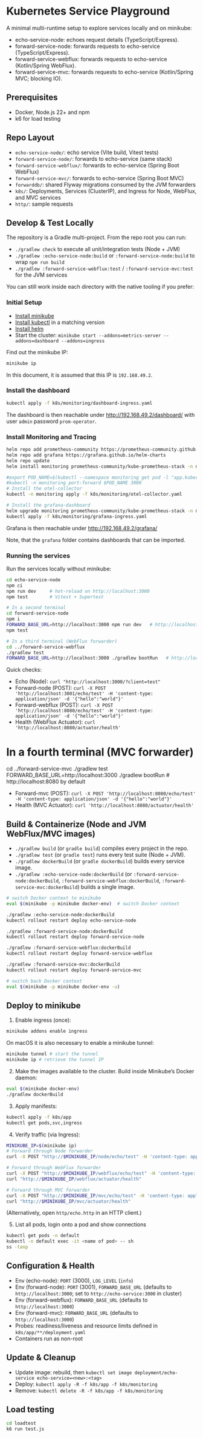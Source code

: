 # Kubernetes Service Playground

A minimal multi-runtime setup to explore services locally and on minikube:
- echo-service-node: echoes request details (TypeScript/Express).
- forward-service-node: forwards requests to echo-service (TypeScript/Express).
- forward-service-webflux: forwards requests to echo-service (Kotlin/Spring WebFlux).
- forward-service-mvc: forwards requests to echo-service (Kotlin/Spring MVC; blocking IO).

## Prerequisites
- Docker, Node.js 22+ and npm
- k6 for load testing

## Repo Layout
- `echo-service-node/`: echo service (Vite build, Vitest tests)
- `forward-service-node/`: forwards to echo-service (same stack)
- `forward-service-webflux/`: forwards to echo-service (Spring Boot WebFlux)
- `forward-service-mvc/`: forwards to echo-service (Spring Boot MVC)
- `forwarddb/`: shared Flyway migrations consumed by the JVM forwarders
- `k8s/`: Deployments, Services (ClusterIP), and Ingress for Node, WebFlux, and MVC services
- `http/`: sample requests

## Develop & Test Locally
The repository is a Gradle multi-project. From the repo root you can run:
- `./gradlew check` to execute all unit/integration tests (Node + JVM)
- `./gradlew :echo-service-node:build` or `:forward-service-node:build` to wrap `npm run build`
- `./gradlew :forward-service-webflux:test` / `:forward-service-mvc:test` for the JVM services

You can still work inside each directory with the native tooling if you prefer:
### Initial Setup
* [Install minikube](https://minikube.sigs.k8s.io/docs/start/)
* [Install kubectl](https://kubernetes.io/docs/tasks/tools/) in a matching version
* [Install helm](https://helm.sh/docs/intro/install/)
* Start the cluster: `minikube start --addons=metrics-server --addons=dashboard --addons=ingress`

Find out the minikube IP:
```bash
minikube ip
```
In this document, it is assumed that this IP is `192.168.49.2`.

### Install the dashboard
```bash
kubectl apply -f k8s/monitoring/dashboard-ingress.yaml
```
The dashboard is then reachable under
http://192.168.49.2/dashboard/
with user `admin` password `prom-operator`.

### Install Monitoring and Tracing
```bash
helm repo add prometheus-community https://prometheus-community.github.io/helm-charts
helm repo add grafana https://grafana.github.io/helm-charts
helm repo update
helm install monitoring prometheus-community/kube-prometheus-stack -n monitoring --create-namespace

#export POD_NAME=$(kubectl --namespace monitoring get pod -l "app.kubernetes.io/name=grafana,app.kubernetes.io/instance=monitoring" -oname)
#kubectl -n monitoring port-forward $POD_NAME 3000
# Install the otel-collector
kubectl -n monitoring apply -f k8s/monitoring/otel-collector.yaml

# Install the grafana-dashboard
helm upgrade monitoring prometheus-community/kube-prometheus-stack -n monitoring -f k8s/monitoring/grafana-values.yaml
kubectl apply -f k8s/monitoring/grafana-ingress.yaml
```
Grafana is then reachable under
http://192.168.49.2/grafana/

Note, that the `grafana` folder contains dashboards that can be imported.

### Running the services
Run the services locally without minikube:
```bash
cd echo-service-node
npm ci
npm run dev     # hot-reload on http://localhost:3000
npm test        # Vitest + Supertest

# In a second terminal
cd forward-service-node
npm i
FORWARD_BASE_URL=http://localhost:3000 npm run dev   # http://localhost:3001
npm test

# In a third terminal (WebFlux forwarder)
cd ../forward-service-webflux
./gradlew test
FORWARD_BASE_URL=http://localhost:3000 ./gradlew bootRun   # http://localhost:8080 by default
```
Quick checks:
- Echo (Node): `curl "http://localhost:3000/?client=test"`
- Forward-node (POST): `curl -X POST 'http://localhost:3001/echo/test' -H 'content-type: application/json' -d '{"hello":"world"}'`
- Forward-webflux (POST): `curl -X POST 'http://localhost:8080/echo/test' -H 'content-type: application/json' -d '{"hello":"world"}'`
- Health (WebFlux Actuator): `curl 'http://localhost:8080/actuator/health'`
  
# In a fourth terminal (MVC forwarder)
cd ../forward-service-mvc
./gradlew test
FORWARD_BASE_URL=http://localhost:3000 ./gradlew bootRun   # http://localhost:8080 by default
  
- Forward-mvc (POST): `curl -X POST 'http://localhost:8080/echo/test' -H 'content-type: application/json' -d '{"hello":"world"}'`
- Health (MVC Actuator): `curl 'http://localhost:8080/actuator/health'`

## Build & Containerize (Node and JVM WebFlux/MVC images)
- `./gradlew build` (or `gradle build`) compiles every project in the repo.
- `./gradlew test` (or `gradle test`) runs every test suite (Node + JVM).
- `./gradlew dockerBuild` (or `gradle dockerBuild`) builds every service image.
- `./gradlew :echo-service-node:dockerBuild` (or `:forward-service-node:dockerBuild`, `:forward-service-webflux:dockerBuild`, `:forward-service-mvc:dockerBuild`) builds a single image.

```bash
# switch Docker context to minikube
eval $(minikube -p minikube docker-env)  # switch Docker context

./gradlew :echo-service-node:dockerBuild
kubectl rollout restart deploy echo-service-node

./gradlew :forward-service-node:dockerBuild
kubectl rollout restart deploy forward-service-node

./gradlew :forward-service-webflux:dockerBuild
kubectl rollout restart deploy forward-service-webflux

./gradlew :forward-service-mvc:dockerBuild
kubectl rollout restart deploy forward-service-mvc

# switch back Docker context
eval $(minikube -p minikube docker-env -u)
```

## Deploy to minikube
1) Enable ingress (once):
```bash
minikube addons enable ingress
```
On macOS it is also necessary to enable a minikube tunnel:
```bash
minikube tunnel # start the tunnel
minikube ip # retrieve the tunnel IP
```
2) Make the images available to the cluster.
Build inside Minikube’s Docker daemon:
```bash
eval $(minikube docker-env)
./gradlew dockerBuild
```
3) Apply manifests:
```bash
kubectl apply -f k8s/app
kubectl get pods,svc,ingress
```
4) Verify traffic (via Ingress):
```bash
MINIKUBE_IP=$(minikube ip)
# Forward through Node forwarder
curl -X POST "http://$MINIKUBE_IP/node/echo/test" -H 'content-type: application/json' -d '{"through":"node"}'

# Forward through WebFlux forwarder
curl -X POST "http://$MINIKUBE_IP/webflux/echo/test" -H 'content-type: application/json' -d '{"through":"webflux"}'
curl "http://$MINIKUBE_IP/webflux/actuator/health"

# Forward through MVC forwarder
curl -X POST "http://$MINIKUBE_IP/mvc/echo/test" -H 'content-type: application/json' -d '{"through":"mvc"}'
curl "http://$MINIKUBE_IP/mvc/actuator/health"
```
(Alternatively, open `http/echo.http` in an HTTP client.)

5) List all pods, login onto a pod and show connections
```bash
kubectl get pods -n default
kubectl -n default exec -it <name of pod> -- sh
ss -tanp
```

## Configuration & Health
- Env (echo-node): `PORT` (3000), `LOG_LEVEL` (`info`)
- Env (forward-node): `PORT` (3001), `FORWARD_BASE_URL` (defaults to `http://localhost:3000`; set to `http://echo-service:3000` in cluster)
- Env (forward-webflux): `FORWARD_BASE_URL` (defaults to `http://localhost:3000`)
- Env (forward-mvc): `FORWARD_BASE_URL` (defaults to `http://localhost:3000`)
- Probes: readiness/liveness and resource limits defined in `k8s/app/**/deployment.yaml`
- Containers run as non-root

## Update & Cleanup
- Update image: rebuild, then `kubectl set image deployment/echo-service echo-service=<new>:<tag>`
- Deploy: `kubectl apply -R -f k8s/app -f k8s/monitoring`
- Remove: `kubectl delete -R -f k8s/app -f k8s/monitoring`

## Load testing
```bash
cd loadtest
k6 run test.js
```
